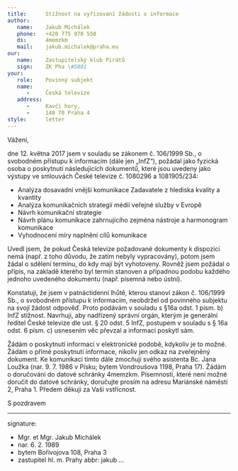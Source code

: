 ```yaml
---
title:      Stížnost na vyřizování žádosti o informace
author:
   name:    Jakub Michálek
   phone:   +420 775 978 550
   ds:      4memzkm
   mail:    jakub.michalek@praha.eu
our:
   name:    Zastupitelský klub Pirátů
   sign:    ZK Pha \#5881
your:
   role:    Povinný subjekt
   name:    
      -     Česká televize
   address:
      -     Kavčí hory, 
      -     140 70 Praha 4
style:      letter
---
```


Vážení,

dne 12. května 2017 jsem v souladu se zákonem č. 106/1999 Sb., o svobodném přístupu k informacím (dále jen „InfZ“), požádal jako fyzická osoba o poskytnutí následujících dokumentů, které jsou uvedeny jako výstupy ve smlouvách České televize č. 1080296 a 1081905/234:

* Analýza dosavadní vnější komunikace Zadavatele z hlediska kvality a kvantity
* Analýza komunikačních strategií médií veřejné služby v Evropě
* Návrh komunikační strategie
* Návrh plánu komunikace zahrnujícího zejména nástroje a harmonogram komunikace
* Vyhodnocení míry naplnění cílů komunikace

Uvedl jsem, že pokud Česká televize požadované dokumenty k dispozici nemá (např. z toho důvodu, že zatím nebyly vypracovány), potom jsem žádal o sdělení termínu, do kdy mají být vyhotoveny. Rovněž jsem požádal o přípis, na základě kterého byl termín stanoven a případnou podobu každého jednoho uvedeného dokumentu (např. písemná nebo ústní).

Konstatuji, že jsem v patnáctidenní lhůtě, kterou stanoví zákon č. 106/1999 Sb., o svobodném přístupu k informacím, neobdržel od povinného subjektu na svojí žádost odpověď. Proto podávám v souladu s §16a odst. 1 písm. b) InfZ stížnost. Navrhuji, aby nadřízený správní orgán, kterým je generální ředitel České televize dle ust. § 20 odst. 5 InfZ, postupem v souladu s § 16a odst. 6 písm. c) usnesením věc převzal a informaci poskytl sám.

Žádám o poskytnutí informací v elektronické podobě, kdykoliv je to možné. Žádám o přímé poskytnutí informace, nikoliv jen odkaz na zveřejněný dokument. Ke komunikaci tímto dále zmocňuji svého asistenta Bc. Jana Loužka (nar. 9. 7. 1986 v Písku; bytem Vondroušova 1198, Praha 17). Žádám o doručování do datové schránky 4memzkm. Písemnosti, které není možné doručit do datové schránky, doručujte prosím na adresu Mariánské náměstí 2, Praha 1. Předem děkuji za Vaši vstřícnost.

S pozdravem

---
signature: 
  - Mgr. et Mgr. Jakub Michálek
  - nar. 6. 2. 1989
  - bytem Bořivojova 108, Praha 3
  - zastupitel hl. m. Prahy
abbr:       jakub
...
